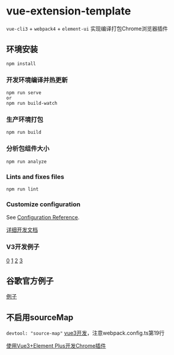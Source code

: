 # vue-extension-template
`vue-cli3` + `webpack4` + `element-ui`  实现编译打包Chrome浏览器插件

## 环境安装
```
npm install
```

### 开发环境编译并热更新
```
npm run serve
or
npm run build-watch
```

### 生产环境打包
```
npm run build
```

### 分析包组件大小
```
npm run analyze
```

### Lints and fixes files
```
npm run lint
```

### Customize configuration
See [Configuration Reference](https://cli.vuejs.org/config/).

[详细开发文档](https://mrli2016.github.io/notes/frontend/vue-cli3开发Chrome%20Extension实践.html)

### V3开发例子
[0](https://github.com/caifeng123/chrome-extension)
[1](https://www.jianshu.com/p/5464872fef93)
[2](http://liujinkai.com/2022/03/12/chrome-extensions-manifest-v3/)
[3](https://blog.csdn.net/ZK645968/article/details/126288400)

## 谷歌官方例子
[例子](https://github.com/GoogleChrome/chrome-extensions-samples)


## 不启用sourceMap
`devtool: "source-map"`
[vue3开发](https://github.dev/choumai555/vue-chrome-extension-mv3)，注意webpack.config.ts第19行

[使用Vue3+Element Plus开发Chrome插件](https://blog.csdn.net/yizhiliudaji/article/details/126388457)